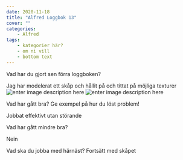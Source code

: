 ```yaml
---
date: 2020-11-18
title: "Alfred Loggbok 13"
cover: ""
categories: 
    - Alfred
tags:
    - kategorier här?
    - om ni vill
    - bottom text
---
```



Vad har du gjort sen förra loggboken?

Jag har modelerat ett skåp och hållit på och tittat på möjliga texturer
![enter image description here](https://cdn.discordapp.com/attachments/493512369662590977/778561721828376596/20-11-18_1.png)
![enter image description here](https://cdn.discordapp.com/attachments/493512369662590977/778561735467991040/20-11-18_2.png)


Vad har gått bra? Ge exempel på hur du löst problem!

Jobbat effektivt utan störande 

Vad har gått mindre bra? 

Nein

Vad ska du jobba med härnäst?
Fortsätt med skåpet

